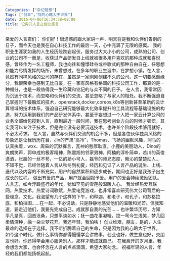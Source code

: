 ```yaml
---
Categories: ["杂记随想"]
Tags: ["创业","我的心略大于世界"]
date: 2016-04-06T16:34:58+08:00
title: 记离开人言之创业感言
---
```


亲爱的人言君们：
    你们好！很遗憾的跟大家讲一声，明天将是我和伙伴们告别的日子，而今天也是我在自心科技工作的最后一天，心中充满了无限的感慨。
    我的职业生涯犹如我的人生经历般跌宕起伏，服务过大大小小的公司，成熟的公司、创业的公司不一而足，收获过产品研发自上线就被很多用户喜欢的那种成就和喜悦感，曾经作为一名工程师，我也向往和憧憬硅谷或谷歌式的那种自由自在，任思想和能力尽情发挥的场所，未曾想过，在多年的职业生涯中，在梦想小镇，在人言，竟然有同样风格的公司的存在，虽然是一家刚刚创建不久的公司。这一切要感谢缘分，我很荣幸也感到无比自豪，在一家有风格有格调的科技公司工作，那真的是一种福分，也是一段值得我一生珍藏和铭记的与众不同的日子。
    在人言，我常常因为沉迷于技术，而忽略和伙伴们的交流，甚至忽略了与家人的相处。我不断强迫自己掌握时下最酷炫的技术，openstack,docker,coreos,k8s等创新甚至革新的云计算领域的技术体系，强迫自己研究能够最大化效率提升的工具流程等基础设施的构造，努力运用到我们的产品研发体系中，甚至于妄想过一个人把一家云计算公司的业务全部给包揽到人言，直到最近一段时间，我在思考创业方向的时候才顿悟，其实我可以专注于技术，但是完全没有必要沉迷技术，也许某个阶段技术够用就好，不必太苛求。
    在人言，虽然与伙伴们交流的机会不多，但是各位伙伴独具风格的形象还是让我历历在目，Jin的严肃“高冷”，Thomas、飞扬的幽默风趣，河马的认真执着，wxx、周枭的沉默寡言，瓦神的憨厚耿直，小鹿的美丽动人，Dino的爽朗笑声，郭申成的极客精神，陈震旭的邻家男神，阿楠的淳朴简单，若川的英俊潇洒，张超的一丝不苟，一亿的娇小可人，磊爷的师兄态度，赖沁的楚楚动人...
    不知不觉，已经伴随着人言从秋冬到初夏，经历和见证了人言产品的诞生、上线、迭代以及内容的不断充实，用户的自然累积和逐步成长，期间也正好是我孩子出生成长的过程。 做出有爱的产品，用户就会回报予爱。用户的爱会持续激励团队。人言志，如今浮躁盛行的年代，犹如罕见的雪莲般温暖人心。
    我曾经热爱互联网，热爱技术，热爱诗词歌赋，热爱电竞游戏，也非常喜欢研究伟大公司背后的一些理念、文化。我渴望有几个这样的下午，和释迦，和老子，和孔子，和苏格拉底，和柏拉图......在一起，不必说话，只是静静地感受他们的温暖和光芒。但我知道，要走近他们，我要先完成自己，成就那自我的光芒...... 
   也许繁华历尽，方知平凡是真，回首沧桑，只想平淡如水；抚一曲花事凝噎，捻一弯今生浅笑，梦几回柔情深种，融一朵尘梦花开。我还年轻，我怕啥！
   创业维艰，朋友，是的，人生最难的选择在于选择。我不断折腾着自己的生命，只是因为我的心略大于世界。
   如今这个时代，做什么事情你都得慢慢学会讲故事，创业也好，做生意也好，交朋友也好。你还得学会用心服务别人，那样才能成就自己。
   在我离开的岁月里，我会想念大家，也会怀念在人言的点点滴滴，希望大家勿念。
   祝福年轻的人言、年轻的我们都能扬帆起航。